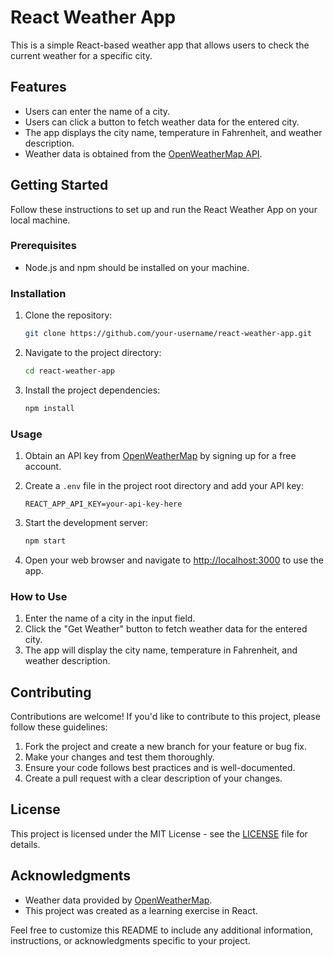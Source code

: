 # React Weather App

This is a simple React-based weather app that allows users to check the current weather for a specific city.

## Features

- Users can enter the name of a city.
- Users can click a button to fetch weather data for the entered city.
- The app displays the city name, temperature in Fahrenheit, and weather description.
- Weather data is obtained from the [OpenWeatherMap API](https://openweathermap.org/api).

## Getting Started

Follow these instructions to set up and run the React Weather App on your local machine.

### Prerequisites

- Node.js and npm should be installed on your machine.

### Installation

1. Clone the repository:

   ```bash
   git clone https://github.com/your-username/react-weather-app.git
   ```

2. Navigate to the project directory:

   ```bash
   cd react-weather-app
   ```

3. Install the project dependencies:

   ```bash
   npm install
   ```

### Usage

1. Obtain an API key from [OpenWeatherMap](https://openweathermap.org/api) by signing up for a free account.

2. Create a `.env` file in the project root directory and add your API key:

   ```
   REACT_APP_API_KEY=your-api-key-here
   ```

3. Start the development server:

   ```bash
   npm start
   ```

4. Open your web browser and navigate to [http://localhost:3000](http://localhost:3000) to use the app.

### How to Use

1. Enter the name of a city in the input field.
2. Click the "Get Weather" button to fetch weather data for the entered city.
3. The app will display the city name, temperature in Fahrenheit, and weather description.

## Contributing

Contributions are welcome! If you'd like to contribute to this project, please follow these guidelines:

1. Fork the project and create a new branch for your feature or bug fix.
2. Make your changes and test them thoroughly.
3. Ensure your code follows best practices and is well-documented.
4. Create a pull request with a clear description of your changes.

## License

This project is licensed under the MIT License - see the [LICENSE](LICENSE) file for details.

## Acknowledgments

- Weather data provided by [OpenWeatherMap](https://openweathermap.org/).
- This project was created as a learning exercise in React.

Feel free to customize this README to include any additional information, instructions, or acknowledgments specific to your project.